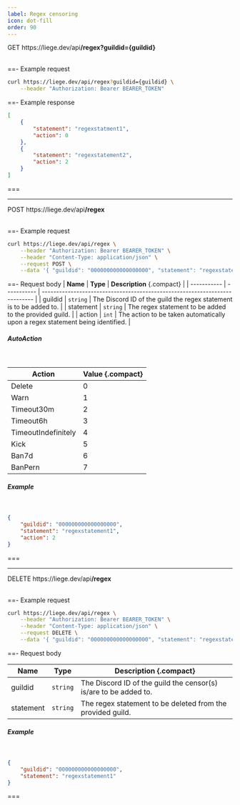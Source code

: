 ```yaml
---
label: Regex censoring
icon: dot-fill
order: 90
---
```


<div class="api-container-parent">
    <span class="api-method-get">GET</span>
    <span class="api-container-text">https://liege.dev/api<b>/regex?guildid={guildid}</b></span>
</div>

<br>

==- Example request

```sh
curl https://liege.dev/api/regex?guildid={guildid} \
    --header "Authorization: Bearer BEARER_TOKEN"
```

<!-- +++ cURL

```sh
curl https://liege.dev/api/regex?guildid={guildid} \
    --header "Authorization: Bearer BEARER_TOKEN"
```

+++ C#

```c#
using System.Net.Http;

HttpClient client = new HttpClient();

HttpRequestMessage request = new HttpRequestMessage(HttpMethod.Get, "https://liege.dev/api/regex?guildid={guildid}");

request.Headers.Add("Authorization", "Bearer BEARER_TOKEN");

HttpResponseMessage response = await client.SendAsync(request);
response.EnsureSuccessStatusCode();
string responseBody = await response.Content.ReadAsStringAsync();
```

+++ JS

```js
fetch("https://liege.dev/api/regex?guildid={guildid}", {
    headers: {
        Authorization: "Bearer BEARER_TOKEN",
    },
});
```

+++ Python

```py
import requests

headers = {
    'Authorization': 'Bearer BEARER_TOKEN',
}

response = requests.get('https://liege.dev/api/regex?guildid={guildid}', headers=headers)
```

+++ Java

```java
import java.io.IOException;
import java.net.URI;
import java.net.http.HttpClient;
import java.net.http.HttpRequest;
import java.net.http.HttpResponse;

HttpClient client = HttpClient.newHttpClient();

HttpRequest request = HttpRequest.newBuilder()
    .uri(URI.create("https://liege.dev/api/regex?guildid={guildid}"))
    .GET()
    .setHeader("Authorization", "Bearer BEARER_TOKEN")
    .build();

HttpResponse<String> response = client.send(request, HttpResponse.BodyHandlers.ofString());
```

+++ -->

<!-- ==- Request body

##### AutoAction

<br>

| <b>Action</b>       | <b>Value</b> {.compact} |
| ------------------- | ----------------------- |
| Delete              | 0                       |
| Warn                | 1                       |
| Timeout30m          | 2                       |
| Timeout6h           | 3                       |
| TimeoutIndefinitely | 4                       |
| Kick                | 5                       |
| Ban7d               | 6                       |
| BanPern             | 7                       | -->

==- Example response

```json
[
    {
        "statement": "regexstatment1",
        "action": 0
    },
    {
        "statement": "regexstatement2",
        "action": 2
    }
]
```

===

---

<div class="api-container-parent">
    <span class="api-method-post">POST</span>
    <span class="api-container-text">https://liege.dev/api<b>/regex</b></span>
</div>

<br>

==- Example request

```sh
curl https://liege.dev/api/regex \
    --header "Authorization: Bearer BEARER_TOKEN" \
    --header "Content-Type: application/json" \
    --request POST \
    --data '{ "guildid": "000000000000000000", "statement": "regexstatement1", "action": 2 }'
```

<!-- +++ cURL

```sh
curl https://liege.dev/api/regex?guildid={guildid} \
    --header "Authorization: Bearer BEARER_TOKEN" \
    --header "Content-Type: application/json" \
    --request POST \
    --data '{ "guildid": "000000000000000000", "statement": "regexstatement1", "action": 2 }'
```

+++ C#

```c#
using System.Net.Http;
using System.Net.Http.Headers;

HttpClient client = new HttpClient();

HttpRequestMessage request = new HttpRequestMessage(HttpMethod.Post, "https://liege.dev/api/regex?guildid={guildid}");

request.Headers.Add("Authorization", "Bearer BEARER_TOKEN");

request.Content = new StringContent("{ \"statement\": \"regexstatement1\", \"action\": 2 }");
request.Content.Headers.ContentType = new MediaTypeHeaderValue("application/json");

HttpResponseMessage response = await client.SendAsync(request);
response.EnsureSuccessStatusCode();
string responseBody = await response.Content.ReadAsStringAsync();
```

+++ JS

```js
fetch("https://liege.dev/api/regex?guildid={guildid}", {
    method: "POST",
    headers: {
        Authorization: "Bearer BEARER_TOKEN",
        "Content-Type": "application/json",
    },
    // body: '{ "statement": "regexstatement1", "action": 2 }',
    body: JSON.stringify({
        statement: "regexstatement1",
        action: 2,
    }),
});
```

+++ Python

```py
import requests

headers = {
    'Authorization': 'Bearer BEARER_TOKEN',
    'Content-Type': 'application/json',
}

json_data = {
    'statement': 'regexstatement1',
    'action': 2,
}

response = requests.post('https://liege.dev/api/regex?guildid={guildid}', headers=headers, json=json_data)

# Note: json_data will not be serialized by requests
# exactly as it was in the original request.
#data = '{ "statement": "regexstatement1", "action": 2 }'
#response = requests.post('https://liege.dev/api/regex?guildid={guildid}', headers=headers, data=data)
```

+++ Java

```java
import java.io.IOException;
import java.net.URI;
import java.net.http.HttpClient;
import java.net.http.HttpRequest;
import java.net.http.HttpRequest.BodyPublishers;
import java.net.http.HttpResponse;

HttpClient client = HttpClient.newHttpClient();

HttpRequest request = HttpRequest.newBuilder()
    .uri(URI.create("https://liege.dev/api/regex?guildid={guildid}"))
    .POST(BodyPublishers.ofString("{ \"statement\": \"regexstatement1\", \"action\": 2 }"))
    .setHeader("Authorization", "Bearer BEARER_TOKEN")
    .setHeader("Content-Type", "application/json")
    .build();

HttpResponse<String> response = client.send(request, HttpResponse.BodyHandlers.ofString());
```

+++ -->

==- Request body
| <b>Name</b> | <b>Type</b> | <b>Description</b> {.compact} |
| ----------- | ----------- | --------------------------------------------------------------------------- |
| guildid | `string` | The Discord ID of the guild the regex statement is to be added to. |
| statement | `string` | The regex statement to be added to the provided guild. |
| action | `int` | The action to be taken automatically upon a regex statement being identified. |

##### AutoAction

<br>

| <b>Action</b>       | <b>Value</b> {.compact} |
| ------------------- | ----------------------- |
| Delete              | 0                       |
| Warn                | 1                       |
| Timeout30m          | 2                       |
| Timeout6h           | 3                       |
| TimeoutIndefinitely | 4                       |
| Kick                | 5                       |
| Ban7d               | 6                       |
| BanPern             | 7                       |

##### Example

<br>

```json
{
    "guildid": "000000000000000000",
    "statement": "regexstatement1",
    "action": 2
}
```

===

---

<div class="api-container-parent">
    <span class="api-method-delete">DELETE</span>
    <span class="api-container-text">https://liege.dev/api<b>/regex</b></span>
</div>

<br>

==- Example request

```sh
curl https://liege.dev/api/regex \
    --header "Authorization: Bearer BEARER_TOKEN" \
    --header "Content-Type: application/json" \
    --request DELETE \
    --data '{ "guildid": "000000000000000000", "statement": "regexstatement1" }'
```

<!-- +++ cURL

```sh
curl https://liege.dev/api/regex?guildid={guildid} \
    --header "Authorization: Bearer BEARER_TOKEN" \
    --header "Content-Type: application/json" \
    --request DELETE \
    --data '{ "guildid": "000000000000000000", "statement": "regexstatement1" }'
```

+++ C#

```c#
using System.Net.Http;
using System.Net.Http.Headers;

HttpClient client = new HttpClient();

HttpRequestMessage request = new HttpRequestMessage(HttpMethod.Delete, "https://liege.dev/api/regex?guildid={guildid}");

request.Headers.Add("Authorization", "Bearer BEARER_TOKEN");

request.Content = new StringContent("{ \"statement\": \"regexstatement1\" }");
request.Content.Headers.ContentType = new MediaTypeHeaderValue("application/json");

HttpResponseMessage response = await client.SendAsync(request);
response.EnsureSuccessStatusCode();
string responseBody = await response.Content.ReadAsStringAsync();

```

+++ JS

```js
fetch("https://liege.dev/api/regex?guildid={guildid}", {
    method: "DELETE",
    headers: {
        Authorization: "Bearer BEARER_TOKEN",
        "Content-Type": "application/json",
    },
    // body: '{ "statement": "regexstatement1" }',
    body: JSON.stringify({
        statement: "regexstatement1",
    }),
});
```

+++ Python

```py
import requests

headers = {
    'Authorization': 'Bearer BEARER_TOKEN',
    'Content-Type': 'application/json',
}

json_data = {
    'statement': 'regexstatement1',
}

response = requests.delete('https://liege.dev/api/regex?guildid={guildid}', headers=headers, json=json_data)

# Note: json_data will not be serialized by requests
# exactly as it was in the original request.
#data = '{ "statement": "regexstatement1" }'
#response = requests.delete('https://liege.dev/api/regex?guildid={guildid}', headers=headers, data=data)

```

+++ Java

```java
import java.io.IOException;
import java.net.URI;
import java.net.http.HttpClient;
import java.net.http.HttpRequest;
import java.net.http.HttpRequest.BodyPublishers;
import java.net.http.HttpResponse;

HttpClient client = HttpClient.newHttpClient();

HttpRequest request = HttpRequest.newBuilder()
    .uri(URI.create("https://liege.dev/api/regex?guildid={guildid}"))
    .method("DELETE", BodyPublishers.ofString("{ \"statement\": \"regexstatement1\" }"))
    .setHeader("Authorization", "Bearer BEARER_TOKEN")
    .setHeader("Content-Type", "application/json")
    .build();

HttpResponse<String> response = client.send(request, HttpResponse.BodyHandlers.ofString());

```

+++ -->

==- Request body

| Name      | Type     | Description {.compact}                                           |
| --------- | -------- | ---------------------------------------------------------------- |
| guildid   | `string` | The Discord ID of the guild the censor(s) is/are to be added to. |
| statement | `string` | The regex statement to be deleted from the provided guild.       |

##### Example

<br>

```json
{
    "guildid": "000000000000000000",
    "statement": "regexstatement1"
}
```

===
